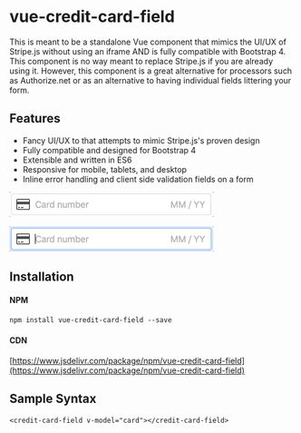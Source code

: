 # vue-credit-card-field

This is meant to be a standalone Vue component that mimics the UI/UX of Stripe.js without using an iframe AND is fully compatible with Bootstrap 4. This component is no way meant to replace Stripe.js if you are already using it. However, this component is a great alternative for processors such as Authorize.net or as an alternative to having individual fields littering your form.

## Features

- Fancy UI/UX to that attempts to mimic Stripe.js's proven design
- Fully compatible and designed for Bootstrap 4
- Extensible and written in ES6
- Responsive for mobile, tablets, and desktop
- Inline error handling and client side validation fields on a form

![Basic Usage Example](screenshots/basic-usage.gif)

![Error Handling Example](screenshots/error-handling.gif)

## Installation

#### NPM
    npm install vue-credit-card-field --save

#### CDN

[https://www.jsdelivr.com/package/npm/vue-credit-card-field](https://www.jsdelivr.com/package/npm/vue-credit-card-field)

## Sample Syntax

    <credit-card-field v-model="card"></credit-card-field>
